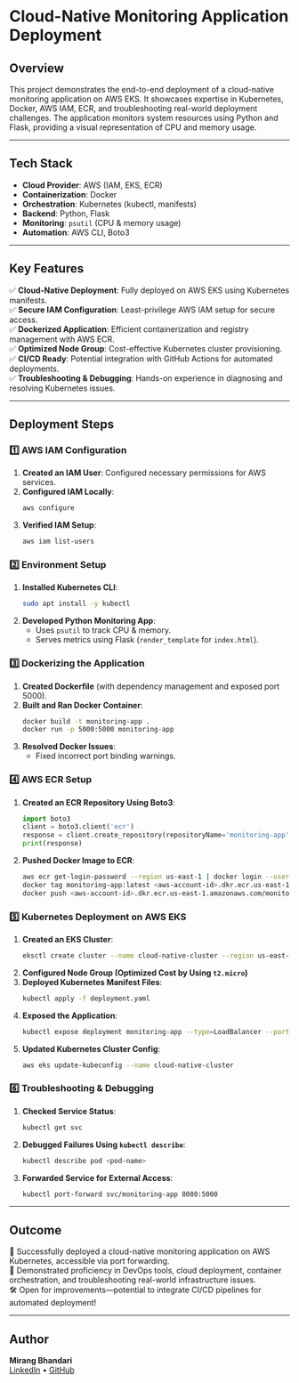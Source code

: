 # Cloud-Native Monitoring Application Deployment

## Overview
This project demonstrates the end-to-end deployment of a cloud-native monitoring application on AWS EKS. It showcases expertise in Kubernetes, Docker, AWS IAM, ECR, and troubleshooting real-world deployment challenges. The application monitors system resources using Python and Flask, providing a visual representation of CPU and memory usage.

---

## Tech Stack
- **Cloud Provider**: AWS (IAM, EKS, ECR)
- **Containerization**: Docker
- **Orchestration**: Kubernetes (kubectl, manifests)
- **Backend**: Python, Flask
- **Monitoring**: `psutil` (CPU & memory usage)
- **Automation**: AWS CLI, Boto3

---

## Key Features
✅ **Cloud-Native Deployment**: Fully deployed on AWS EKS using Kubernetes manifests.  
✅ **Secure IAM Configuration**: Least-privilege AWS IAM setup for secure access.  
✅ **Dockerized Application**: Efficient containerization and registry management with AWS ECR.  
✅ **Optimized Node Group**: Cost-effective Kubernetes cluster provisioning.  
✅ **CI/CD Ready**: Potential integration with GitHub Actions for automated deployments.  
✅ **Troubleshooting & Debugging**: Hands-on experience in diagnosing and resolving Kubernetes issues.  

---

## Deployment Steps

### 1️⃣ AWS IAM Configuration
1. **Created an IAM User**: Configured necessary permissions for AWS services.
2. **Configured IAM Locally**:
   ```sh
   aws configure
   ```
3. **Verified IAM Setup**:
   ```sh
   aws iam list-users
   ```

### 2️⃣ Environment Setup
1. **Installed Kubernetes CLI**:
   ```sh
   sudo apt install -y kubectl
   ```
2. **Developed Python Monitoring App**:
   - Uses `psutil` to track CPU & memory.
   - Serves metrics using Flask (`render_template` for `index.html`).

### 3️⃣ Dockerizing the Application
1. **Created Dockerfile** (with dependency management and exposed port 5000).
2. **Built and Ran Docker Container**:
   ```sh
   docker build -t monitoring-app .
   docker run -p 5000:5000 monitoring-app
   ```
3. **Resolved Docker Issues**:
   - Fixed incorrect port binding warnings.

### 4️⃣ AWS ECR Setup
1. **Created an ECR Repository Using Boto3**:
   ```python
   import boto3
   client = boto3.client('ecr')
   response = client.create_repository(repositoryName='monitoring-app')
   print(response)
   ```
2. **Pushed Docker Image to ECR**:
   ```sh
   aws ecr get-login-password --region us-east-1 | docker login --username AWS --password-stdin <aws-account-id>.dkr.ecr.us-east-1.amazonaws.com
   docker tag monitoring-app:latest <aws-account-id>.dkr.ecr.us-east-1.amazonaws.com/monitoring-app:latest
   docker push <aws-account-id>.dkr.ecr.us-east-1.amazonaws.com/monitoring-app:latest
   ```

### 5️⃣ Kubernetes Deployment on AWS EKS
1. **Created an EKS Cluster**:
   ```sh
   eksctl create cluster --name cloud-native-cluster --region us-east-1
   ```
2. **Configured Node Group (Optimized Cost by Using `t2.micro`)**
3. **Deployed Kubernetes Manifest Files**:
   ```sh
   kubectl apply -f deployment.yaml
   ```
4. **Exposed the Application**:
   ```sh
   kubectl expose deployment monitoring-app --type=LoadBalancer --port=80 --target-port=5000
   ```
5. **Updated Kubernetes Cluster Config**:
   ```sh
   aws eks update-kubeconfig --name cloud-native-cluster
   ```

### 6️⃣ Troubleshooting & Debugging
1. **Checked Service Status**:
   ```sh
   kubectl get svc
   ```
2. **Debugged Failures Using `kubectl describe`**:
   ```sh
   kubectl describe pod <pod-name>
   ```
3. **Forwarded Service for External Access**:
   ```sh
   kubectl port-forward svc/monitoring-app 8080:5000
   ```

---

## Outcome
🚀 Successfully deployed a cloud-native monitoring application on AWS Kubernetes, accessible via port forwarding.  
📌 Demonstrated proficiency in DevOps tools, cloud deployment, container orchestration, and troubleshooting real-world infrastructure issues.  
🛠️ Open for improvements—potential to integrate CI/CD pipelines for automated deployment!

---


## Author
**Mirang Bhandari**  
[LinkedIn](https://www.linkedin.com/in/mirangbhandari) • [GitHub](https://github.com/mirangbhandari)
